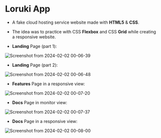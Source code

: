 # Loruki App

- A fake cloud hosting service website made with **HTML5** & **CSS**.

- The idea was to practice with CSS **Flexbox** and CSS **Grid** while creating a responsive website.

- **Landing** Page (part 1):
  
![Screenshot from 2024-02-02 00-06-39](https://github.com/victorshamo/cloud_hosting_website/assets/37343169/b57c15d9-364a-4fac-9153-4088010a7788)

- **Landing** Page (part 2):

![Screenshot from 2024-02-02 00-06-48](https://github.com/victorshamo/cloud_hosting_website/assets/37343169/5fa23515-ec96-496c-851a-46281cdf1df7)

- **Features** Page in a responsive view:

![Screenshot from 2024-02-02 00-07-20](https://github.com/victorshamo/cloud_hosting_website/assets/37343169/c39f93af-2530-4839-931a-844441aee040)

- **Docs** Page in monitor view:

![Screenshot from 2024-02-02 00-07-37](https://github.com/victorshamo/cloud_hosting_website/assets/37343169/43d546d4-e09f-4620-bfdd-d0352a4ef7a0)

- **Docs** Page in a responsive view:
  
![Screenshot from 2024-02-02 00-08-00](https://github.com/victorshamo/cloud_hosting_website/assets/37343169/1c28cbf0-2b4d-437a-b2ff-807d051442de)

